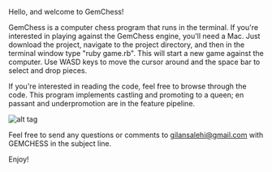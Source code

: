 Hello, and welcome to GemChess!

GemChess is a computer chess program that runs in the terminal.  If you're
interested in playing against the GemChess engine, you'll need a Mac.  Just
download the project, navigate to the project directory, and then in the
terminal window type "ruby game.rb".  This will start a new game against the
computer.  Use WASD keys to move the cursor around and the space bar to select
and drop pieces.

If you're interested in reading the code, feel free to browse through the
code.  This program implements castling and promoting to a queen; en passant
and underpromotion are in the feature pipeline.

![alt tag](chess-master/images/gemchess.png)

Feel free to send any questions or comments to gilansalehi@gmail.com with
GEMCHESS in the subject line.

Enjoy!
